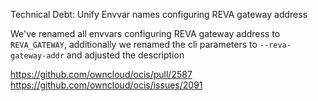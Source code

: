 Technical Debt: Unify Envvar names configuring REVA gateway address

We've renamed all envvars configuring REVA gateway address to `REVA_GATEWAY`, 
additionally we renamed the cli parameters to `--reva-gateway-addr` and adjusted the description

https://github.com/owncloud/ocis/pull/2587
https://github.com/owncloud/ocis/issues/2091
